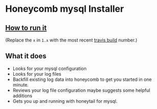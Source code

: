 # Honeycomb mysql Installer

## [How to run it](https://honeycomb.io/docs/send-data/connectors/mysql/#automatic-installation)

(Replace the `x` in `1.x` with the most recent [travis build](https://travis-ci.org/honeycombio/mysql_installer) number.)

## What it does

* Looks for your mysql configuration
* Looks for your log files
* Backfill existing log data into honeycomb to get you started in one minute.
* Reviews your log file configuration maybe suggests some helpful additions
* Gets you up and running with honeytail for mysql.
